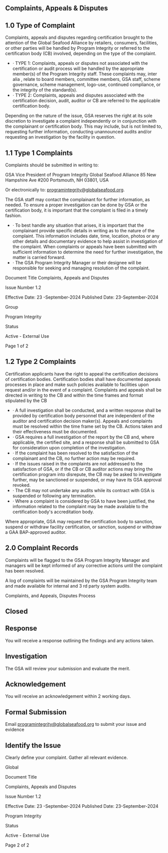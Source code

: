 <!-- image -->

## Complaints, Appeals &amp; Disputes

## 1.0 Type of Complaint

Complaints, appeals and disputes regarding certification brought to the attention of the Global Seafood Alliance by  retailers,  consumers,  facilities,  or  other  parties  will  be  handled  by  Program  Integrity  or  referred  to  the certification body (CB) involved, depending on the type of the complaint.

- · TYPE 1: Complaints, appeals or disputes not associated with the certification or audit process will be handled by the appropriate member(s) of the Program Integrity staff. These complaints may, inter alia , relate to board members, committee members, GSA staff, scheme governance, scheme management, logo-use, continued compliance, or the integrity of the standard(s).
- · TYPE 2: Complaints, appeals and disputes associated with the certification decision, audit, auditor or CB are referred to the applicable certification body.

Depending on the nature of the issue, GSA reserves the right at its sole discretion to investigate a complaint independently or in conjunction with the complainant or certification body. This may include, but is not limited to, requesting further information, conducting unannounced audits and/or requesting an investigation by the facility in question.

## 1.1 Type 1 Complaints

Complaints should be submitted in writing to:

GSA Vice President of Program Integrity Global Seafood Alliance 85 New Hampshire Ave #200 Portsmouth, NH  03801, USA

Or electronically to: programintegrity@globalseafood.org.

The GSA staff may contact the complainant for further information, as needed. To ensure a proper investigation can be done by GSA or the certification body, it is important that the complaint is filed in a timely fashion.

- · To best handle any situation that arises, it is important that the complainant provide specific details in writing as to the nature of the complaint. This information includes date, time, location, photos or any other  details  and  documentary  evidence  to  help  assist  in  investigation  of  the  complaint.  When complaints  or  appeals  have  been  submitted  with  sufficient  information  to  determine  the  need  for further investigation, the matter is carried forward.
- · The GSA Program Integrity Manager or their designee will be responsible for seeking and managing resolution of the complaint.

<!-- image -->

Document Title Complaints, Appeals and Disputes

Issue Number 1.2

Effective Date: 23 -September-2024 Published Date: 23-September-2024

Group

Program Integrity

Status

Active - External Use

Page 1 of 2

<!-- image -->

## 1.2 Type 2 Complaints

Certification applicants have the right to appeal the certification decisions of certification bodies. Certification bodies shall have documented appeals processes in place and make such policies available to facilities upon request and/or in the event of a complaint. Complaints and appeals shall be directed in writing to the CB and within the time frames and format stipulated by the CB

- · A full investigation shall be conducted, and a written response shall be provided by certification body personnel  that  are  independent  of  the  auditor  and  certification  decision  maker(s).  Appeals  and complaints must be resolved within the time frame set by the CB. Actions taken and their effectiveness must be documented.
- · GSA requires a full investigation of the report by the CB and, where applicable, the certified site, and a response shall be submitted to GSA for consideration upon completion of the investigation.
- · If the complaint has been resolved to the satisfaction of the complainant and the CB, no further action may be required.
- · If the issues raised in the complaints are not addressed to the satisfaction of GSA, or if the CB or CB auditor actions may bring the certification program into disrepute, the CB may be asked to investigate further, may be sanctioned or suspended, or may have its GSA approval revoked.
- · The  CB  may  not  undertake  any  audits  while  its  contract  with  GSA  is  suspended  or  following  any termination.
- · Where  a  complaint  is  considered  by  GSA  to  have  been  justified,  the  information  related  to  the complaint may be made available to the certification body's accreditation body.

Where  appropriate,  GSA  may  request  the  certification  body  to  sanction,  suspend  or  withdraw  facility certification, or sanction, suspend or withdraw a GAA BAP-approved auditor.

## 2.0 Complaint Records

Complaints will be flagged to the GSA Program Integrity Manager and managers will be kept informed of any corrective actions until the complaint has been resolved.

A log of complaints will be maintained by the GSA Program Integrity team and made available for internal and 3 rd party system audits.

Complaints, and Appeals, Disputes Process

## Closed

<!-- image -->

<!-- image -->

<!-- image -->

## Response

You will receive a response outlining the findings and any actions taken.

<!-- image -->

<!-- image -->

## Investigation

The GSA will review your submission and evaluate the merit.

<!-- image -->

<!-- image -->

<!-- image -->

<!-- image -->

## Acknowledgement

You will receive an acknowledgement within 2 working days.

<!-- image -->

## Formal Submission

Email programintegrity@globalseafood.org to submit your issue and evidence

<!-- image -->

## Identify the Issue

Clearly define your complaint. Gather all relevant evidence.

<!-- image -->

<!-- image -->

Global

Document Title

Complaints, Appeals and Disputes

Issue Number 1.2

Effective Date: 23 -September-2024 Published Date: 23-September-2024

Program Integrity

Status

Active - External Use

Page 2 of 2